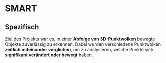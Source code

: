 # SMART 
## Spezifisch 
Ziel des Projekts war es, in einer **Abfolge von 3D-Punktwolken** bewegte Objekte zuverlässig zu erkennen. 
Dabei wurden verschiedene Punktwolken **zeitlich miteinander verglichen**, um zu analysieren, welche Punkte sich **signifikant verändert oder bewegt** haben. 

